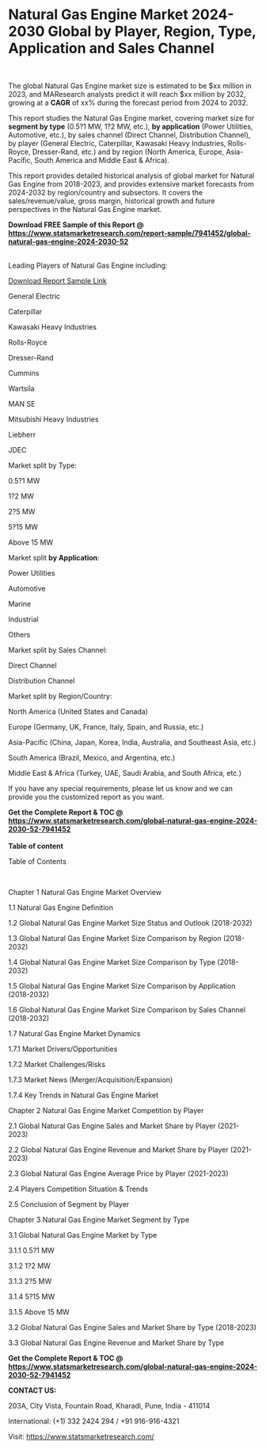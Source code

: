 <h1>Natural Gas Engine Market 2024-2030 Global by Player, Region, Type, Application and Sales Channel</h1><br/><p>The global Natural Gas Engine market size is estimated to be $xx million in 2023, and MAResearch analysts predict it will reach $xx million by 2032, growing at a <strong>CAGR</strong> of xx% during the forecast period from 2024 to 2032.</p><p>
 
 This report studies the Natural Gas Engine market, covering market size for <strong>segment by type</strong> (0.5?1 MW, 1?2 MW, etc.), <strong>by application</strong> (Power Utilities, Automotive, etc.), by sales channel (Direct Channel, Distribution Channel), by player (General Electric, Caterpillar, Kawasaki Heavy Industries, Rolls-Royce, Dresser-Rand, etc.) and by region (North America, Europe, Asia-Pacific, South America and Middle East & Africa).</p><p>
 
 This report provides detailed historical analysis of global market for Natural Gas Engine from 2018-2023, and provides extensive market forecasts from 2024-2032 by region/country and subsectors. It covers the sales/revenue/value, gross margin, historical growth and future perspectives in the Natural Gas Engine market.</p><div><b>Download FREE Sample of this Report @ <a href="https://www.statsmarketresearch.com/download-free-sample/7941452/global-natural-gas-engine-2024-2030-52">https://www.statsmarketresearch.com/report-sample/7941452/global-natural-gas-engine-2024-2030-52</a></b></div><br><p>
 
 Leading Players of Natural Gas Engine including:</p><p><a href="https://www.statsmarketresearch.com/download-free-sample/7941452/global-natural-gas-engine-2024-2030-52">Download Report Sample Link</a></p><p>General Electric</p><p>Caterpillar</p><p>Kawasaki Heavy Industries</p><p>Rolls-Royce</p><p>Dresser-Rand</p><p>Cummins</p><p>Wartsila</p><p>MAN SE</p><p>Mitsubishi Heavy Industries</p><p>Liebherr</p><p>JDEC</p><p>
 
 Market split by Type:</p><p>0.5?1 MW</p><p>1?2 MW</p><p>2?5 MW</p><p>5?15 MW</p><p>Above 15 MW</p><p>
 
 Market split <strong>by Application</strong>:</p><p>Power Utilities</p><p>Automotive</p><p>Marine</p><p>Industrial</p><p>Others</p><p>
 
 Market split by Sales Channel:</p><p>Direct Channel</p><p>Distribution Channel</p><p>
 
 Market split by Region/Country:</p><p>North America (United States and Canada)</p><p>Europe (Germany, UK, France, Italy, Spain, and Russia, etc.)</p><p>Asia-Pacific (China, Japan, Korea, India, Australia, and Southeast Asia, etc.)</p><p>South America (Brazil, Mexico, and Argentina, etc.)</p><p>Middle East & Africa (Turkey, UAE, Saudi Arabia, and South Africa, etc.)</p><p>
 
 If you have any special requirements, please let us know and we can provide you the customized report as you want.</p><div><b>Get the Complete Report & TOC @ <a href="https://www.statsmarketresearch.com/global-natural-gas-engine-2024-2030-52-7941452">https://www.statsmarketresearch.com/global-natural-gas-engine-2024-2030-52-7941452</a></b></div><br><b>Table of content</b><p>Table of Contents<br />
 
 <br />
 
 Chapter 1 Natural Gas Engine Market Overview<br />
 
  1.1 Natural Gas Engine Definition<br />
 
  1.2 Global Natural Gas Engine Market Size Status and Outlook (2018-2032)<br />
 
  1.3 Global Natural Gas Engine Market Size Comparison by Region (2018-2032)<br />
 
  1.4 Global Natural Gas Engine Market Size Comparison by Type (2018-2032)<br />
 
  1.5 Global Natural Gas Engine Market Size Comparison by Application (2018-2032)<br />
 
  1.6 Global Natural Gas Engine Market Size Comparison by Sales Channel (2018-2032)<br />
 
  1.7 Natural Gas Engine Market Dynamics<br />
 
  1.7.1 Market Drivers/Opportunities<br />
 
  1.7.2 Market Challenges/Risks<br />
 
  1.7.3 Market News (Merger/Acquisition/Expansion)<br />
 
  1.7.4 Key Trends in Natural Gas Engine Market<br />
 
 Chapter 2 Natural Gas Engine Market Competition by Player<br />
 
  2.1 Global Natural Gas Engine Sales and Market Share by Player (2021-2023)<br />
 
  2.2 Global Natural Gas Engine Revenue and Market Share by Player (2021-2023)<br />
 
  2.3 Global Natural Gas Engine Average Price by Player (2021-2023)<br />
 
  2.4 Players Competition Situation & Trends<br />
 
  2.5 Conclusion of Segment by Player<br />
 
 Chapter 3 Natural Gas Engine Market Segment by Type<br />
 
  3.1 Global Natural Gas Engine Market by Type<br />
 
  3.1.1 0.5?1 MW<br />
 
  3.1.2 1?2 MW<br />
 
  3.1.3 2?5 MW<br />
 
  3.1.4 5?15 MW<br />
 
  3.1.5 Above 15 MW<br />
 
  3.2 Global Natural Gas Engine Sales and Market Share by Type (2018-2023)<br />
 
  3.3 Global Natural Gas Engine Revenue and Market Share by Type<br><div><b>Get the Complete Report & TOC @ <a href="https://www.statsmarketresearch.com/global-natural-gas-engine-2024-2030-52-7941452">https://www.statsmarketresearch.com/global-natural-gas-engine-2024-2030-52-7941452</a></b></div></p>
 
 <b>CONTACT US:</b><br>
 
 203A, City Vista, Fountain Road, Kharadi, Pune, India - 411014 <br>
 
 International: (+1) 332 2424 294 / +91 916-916-4321<br>
 
 Visit: <a href="https://www.statsmarketresearch.com/">https://www.statsmarketresearch.com/</a>
 
 <br>